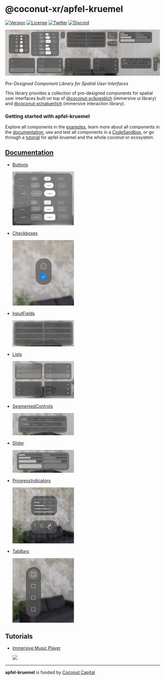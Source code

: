 # @coconut-xr/apfel-kruemel

[![Version](https://img.shields.io/npm/v/@coconut-xr/apfel-kruemel?style=flat-square)](https://npmjs.com/package/@coconut-xr/apfel-kruemel)
[![License](https://img.shields.io/github/license/coconut-xr/apfel-kruemel.svg?style=flat-square)](https://github.com/coconut-xr/apfel-kruemel/blob/master/LICENSE)
[![Twitter](https://img.shields.io/twitter/follow/coconut_xr?style=flat-square)](https://twitter.com/coconut_xr)
[![Discord](https://img.shields.io/discord/1087727032240185424?style=flat-square&label=discord)](https://discord.gg/RbyaXJJaJM)

![header image](./images/header.jpg)

*Pre-Designed Component Library for Spatial User Interfaces*

This library provides a collection of pre-designed components for spatial user interfaces built on top of [@coconut-xr/koestlich](https://github.com/coconut-xr/koestlich) (immersive ui library) and [@coconut-xr/natuerlich](https://github.com/coconut-xr/natuerlich) (immersive interaction library).

### Getting started with apfel-kruemel

Explore all components in the [examples](https://coconut-xr.github.io/apfel-kruemel/examples/), learn more about all components in the [documentation](https://coconut-xr.github.io/apfel-krueme./), use and test all components in a [CodeSandbox](https://codesandbox.io/s/apfel-kruemel-examples-ld9xk5?file=/src/pages/Buttons.tsx), or go through a [tutorial](https://github.com/coconut-xr/getting-started) for apfel-kruemel and the whole coconut-xr ecosystem.


## [Documentation](https://coconut-xr.github.io/apfel-krueme./)

* [Buttons](https://coconut-xr.github.io/apfel-krueme./#/buttons)

    <img src="./images/labelButton.png"  width="200">

* [Checkboxes](https://coconut-xr.github.io/apfel-krueme./#/checkboxes)

    <img src="./images/checkbox.png"  width="200">

* [InputFields](https://coconut-xr.github.io/apfel-krueme./#/inputFields)

    <img src="./images/inputFields.png"  width="200">

* [Lists](https://coconut-xr.github.io/apfel-krueme./#/lists)

    <img src="./images/lists.png"  width="200">

* [SegmentedControls](https://coconut-xr.github.io/apfel-krueme./#/segmentedControls)

    <img src="./images/segmentedControls.png"  width="200">

* [Slider](https://coconut-xr.github.io/apfel-krueme./#/slider)

    <img src="./images/sliders.png"  width="200">

* [ProgressIndicators](https://coconut-xr.github.io/apfel-krueme./#/progressIndicators)

    <img src="./images/progress.gif"  width="200">

* [TabBars](https://coconut-xr.github.io/apfel-krueme./#/tabBars)

    <img src="./images/tabBar.gif"  width="200">

## Tutorials

- [Immersive Music Player](https://github.com/coconut-xr/getting-started)

    <img src="./images/mini-player.gif"  width="200">

---

**apfel-kruemel** is funded by [Coconut Capital](https://coconut.capital/)
